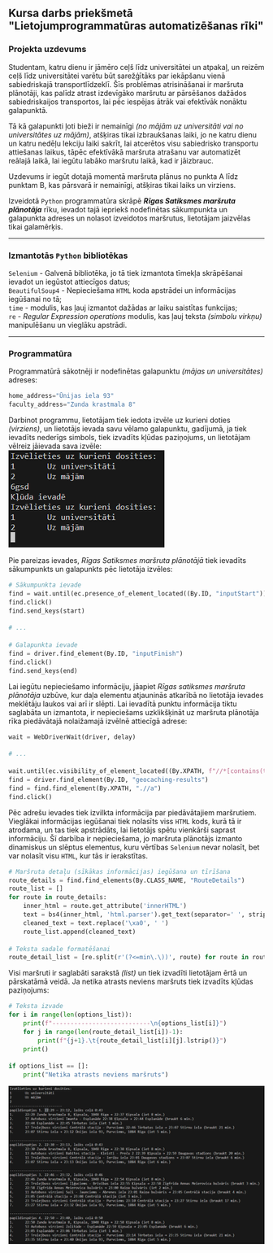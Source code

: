 ## Kursa darbs priekšmetā "Lietojumprogrammatūras automatizēšanas rīki"
### Projekta uzdevums
Studentam, katru dienu ir jāmēro ceļš līdz universitātei un atpakaļ, un reizēm ceļš līdz universitātei varētu būt sarežģītāks par iekāpšanu vienā sabiedriskajā transportlīdzeklī. Šīs problēmas atrisināšanai ir maršruta plānotāji, kas palīdz atrast izdevīgāko maršrutu ar pārsēšanos dažādos sabiedriskaijos transportos, lai pēc iespējas ātrāk vai efektīvāk nonāktu galapunktā. 

Tā kā galapunkti ļoti bieži ir nemainīgi *(no mājām uz universitāti vai no universitātes uz mājām)*, atšķiras tikai izbraukšanas laiki, jo ne katru dienu un katru nedēļu lekciju laiki sakrīt, lai atcerētos visu sabiedrisko transportu attiešanas laikus, tāpēc efektīvākā maršruta atrašanu var automatizēt reālajā laikā, lai iegūtu labāko maršrutu laikā, kad ir jāizbrauc.

Uzdevums ir iegūt dotajā momentā maršruta plānus no punkta A līdz punktam B, kas pārsvarā ir nemainīgi, atšķiras tikai laiks un virziens.

Izveidotā `Python` programmatūra skrāpē ***Rīgas Satiksmes maršruta plānotāja*** rīku, ievadot tajā iepriekš nodefinētas sākumpunkta un galapunkta adreses un nolasot izveidotos maršrutus, lietotājam jaizvēlas tikai galamērķis.

---
### Izmantotās `Python` bibliotēkas
`Selenium` - Galvenā bibliotēka, jo tā tiek izmantota tīmekļa skrāpēšanai ievadot un iegūstot attiecīgos datus;<br>
`BeautifulSoup4` - Nepieciešama `HTML` koda apstrādei un informācijas iegūšanai no tā;<br>
`time` - modulis, kas ļauj izmantot dažādas ar laiku saistītas funkcijas;<br>
`re` - *Regular Expression operations* modulis, kas ļauj teksta *(simbolu virkņu)* manipulēšanu un vieglāku apstrādi.

---
### Programmatūra 

Programmatūrā sākotnēji ir nodefinētas galapunktu *(mājas un universitātes)* adreses:

```Python
home_address="Ūnijas iela 93"
faculty_address="Zunda krastmala 8"
```
Darbinot programmu, lietotājam tiek iedota izvēle uz kurieni doties *(virziens)*, un lietotājs ievada savu vēlamo galapunktu, gadījumā, ja tiek ievadīts nederīgs simbols, tiek izvadīts kļūdas paziņojums, un lietotājam vēlreiz jāievada sava izvēle:<br>
![Alt text](image.png)<br>

Pie pareizas ievades, *Rīgas Satiksmes maršruta plānotājā* tiek ievadīts sākumpunkts un galapunkts pēc lietotāja izvēles:

```Python
# Sākumpunkta ievade
find = wait.until(ec.presence_of_element_located((By.ID, "inputStart")))
find.click()
find.send_keys(start)

# ...

# Galapunkta ievade
find = driver.find_element(By.ID, "inputFinish")
find.click()
find.send_keys(end)
```

Lai iegūtu nepieciešamo informāciju, jāapiet *Rīgas satiksmes maršruta plānotāja* uzbūve, kur daļa elementu atjauninās atkarībā no lietotāja ievades meklētāju laukos vai arī ir slēpti. Lai ievadītā punktu informācija tiktu saglabāta un izmantota, ir nepieciešams uzklikšķināt uz maršruta plānotāja rīka piedāvātajā nolaižamajā izvēlnē attiecīgā adrese:

```Python
wait = WebDriverWait(driver, delay)

# ...

wait.until(ec.visibility_of_element_located((By.XPATH, f"//*[contains(text(), '{start[:4]}')]")))
find = driver.find_element(By.ID, "geocaching-results")
find = find.find_element(By.XPATH, ".//a")
find.click()
```

Pēc adrešu ievades tiek izvilkta informācija par piedāvātajiem maršrutiem. Vieglākai informācijas iegūšanai tiek nolasīts viss `HTML` kods, kurā tā ir atrodama, un tas tiek apstrādāts, lai lietotājs spētu vienkārši saprast informāciju. Šī darbība ir nepieciešama, jo maršruta plānotājs izmanto dinamiskus un slēptus elementus, kuru vērtības `Selenium` nevar nolasīt, bet var nolasīt visu `HTML`, kur tās ir ierakstītas.

```Python
# Maršruta detaļu (sīkākas informācijas) iegūšana un tīrīšana
route_details = find.find_elements(By.CLASS_NAME, "RouteDetails")
route_list = []
for route in route_details:
    inner_html = route.get_attribute('innerHTML')
    text = bs4(inner_html, 'html.parser').get_text(separator=' ', strip=True)
    cleaned_text = text.replace('\xa0', ' ')
    route_list.append(cleaned_text)

# Teksta sadale formatēšanai
route_detail_list = [re.split(r'(?<=min\.\))', route) for route in route_list]
```

Visi maršruti ir saglabāti sarakstā *(list)* un tiek izvadīti lietotājam ērtā un pārskatāmā veidā. Ja netika atrasts neviens maršruts tiek izvadīts kļūdas paziņojums:

```Python
# Teksta izvade
for i in range(len(options_list)):
    print(f"---------------------------\n{options_list[i]}")
    for j in range(len(route_detail_list[i])-1):
        print(f"{j+1}.\t{route_detail_list[i][j].lstrip()}")
    print()

if options_list == []:
    print("Netika atrasts neviens maršruts")
```
![Alt text](image-1.png)